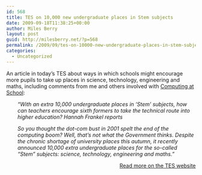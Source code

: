 ```yaml
---
id: 568
title: TES on 10,000 new undergraduate places in Stem subjects
date: 2009-09-18T11:38:25+00:00
author: Miles Berry
layout: post
guid: http://milesberry.net/?p=568
permalink: /2009/09/tes-on-10000-new-undergraduate-places-in-stem-subjects/
categories:
  - Uncategorized
---
```

An article in today&#8217;s TES about ways in which schools might encourage more pupils to take up places in science, technology, engineering and maths, including comments from me and others involved with [Computing at School](http://www.computingatschool.org.uk/):

<p style="padding-left: 30px;">
  <em>&#8220;With an extra 10,000 undergraduate places in &#8216;Stem&#8217; subjects, how can teachers encourage sixth formers to take the technical route into higher education? Hannah Frankel reports</em>
</p>

<p style="padding-left: 30px;">
  <em>So you thought the dot-com bust in 2001 spelt the end of the computing boom? Well, that&#8217;s not what the Government thinks. Despite the chronic shortage of university places this autumn, it recently announced 10,000 extra undergraduate places for the so-called &#8220;Stem&#8221; subjects: science, technology, engineering and maths.&#8221;</em>
</p>

<p style="text-align: right;">
  <a href="http://www.tes.co.uk/article.aspx?storycode=6023389">Read more on the TES website<br /> </a>
</p>